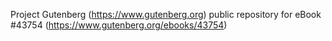 Project Gutenberg (https://www.gutenberg.org) public repository for eBook #43754 (https://www.gutenberg.org/ebooks/43754)
